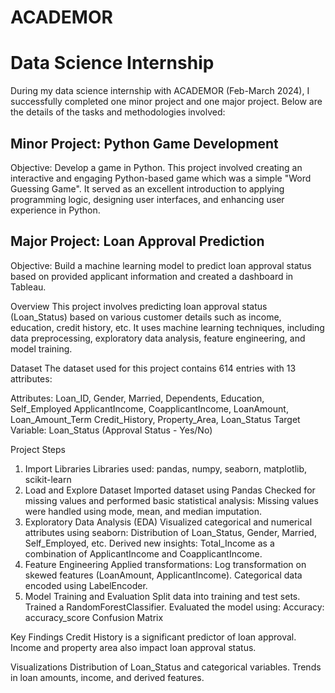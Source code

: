 # ACADEMOR
# Data Science Internship

During my data science internship with ACADEMOR (Feb-March 2024), I successfully completed one minor project and one major project. Below are the details of the tasks and methodologies involved:

## Minor Project: Python Game Development

Objective: Develop a game in Python.
This project involved creating an interactive and engaging Python-based game which was a simple "Word Guessing Game". It served as an excellent introduction to applying programming logic, designing user interfaces, and enhancing user experience in Python.

## Major Project: Loan Approval Prediction

Objective: Build a machine learning model to predict loan approval status based on provided applicant information and created a dashboard in Tableau.

Overview
This project involves predicting loan approval status (Loan_Status) based on various customer details such as income, education, credit history, etc. It uses machine learning techniques, including data preprocessing, exploratory data analysis, feature engineering, and model training.

Dataset
The dataset used for this project contains 614 entries with 13 attributes:

Attributes:
Loan_ID, Gender, Married, Dependents, Education, Self_Employed
ApplicantIncome, CoapplicantIncome, LoanAmount, Loan_Amount_Term
Credit_History, Property_Area, Loan_Status
Target Variable: Loan_Status (Approval Status - Yes/No)

Project Steps
1. Import Libraries
Libraries used: pandas, numpy, seaborn, matplotlib, scikit-learn
2. Load and Explore Dataset
Imported dataset using Pandas
Checked for missing values and performed basic statistical analysis:
Missing values were handled using mode, mean, and median imputation.
3. Exploratory Data Analysis (EDA)
Visualized categorical and numerical attributes using seaborn:
Distribution of Loan_Status, Gender, Married, Self_Employed, etc.
Derived new insights:
Total_Income as a combination of ApplicantIncome and CoapplicantIncome.
4. Feature Engineering
Applied transformations:
Log transformation on skewed features (LoanAmount, ApplicantIncome).
Categorical data encoded using LabelEncoder.
5. Model Training and Evaluation
Split data into training and test sets.
Trained a RandomForestClassifier.
Evaluated the model using:
Accuracy: accuracy_score
Confusion Matrix

Key Findings
Credit History is a significant predictor of loan approval.
Income and property area also impact loan approval status.

Visualizations
Distribution of Loan_Status and categorical variables.
Trends in loan amounts, income, and derived features.


